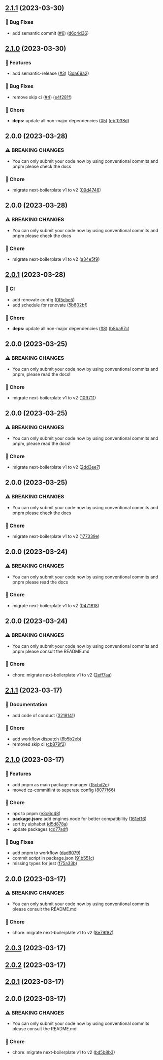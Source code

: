 ## [2.1.1](https://github.com/remcolakens/next-boilerplate/compare/v2.1.0...v2.1.1) (2023-03-30)

### 🐞 Bug Fixes

- add semantic commit ([#6](https://github.com/remcolakens/next-boilerplate/issues/6)) ([d6c4d36](https://github.com/remcolakens/next-boilerplate/commit/d6c4d36186bf8cb2e2e4fb59b0ba7e339e2c3f14))

## [2.1.0](https://github.com/remcolakens/next-boilerplate/compare/v2.0.0...v2.1.0) (2023-03-30)

### 🚀 Features

- add semantic-release ([#3](https://github.com/remcolakens/next-boilerplate/issues/3)) ([3da69a2](https://github.com/remcolakens/next-boilerplate/commit/3da69a2cc3e0f3d1c07d0249b44736e9e1a481e2))

### 🐞 Bug Fixes

- remove skip ci ([#4](https://github.com/remcolakens/next-boilerplate/issues/4)) ([e4f281f](https://github.com/remcolakens/next-boilerplate/commit/e4f281f96ea7738139c84ddd77844de9b587ff83))

### 🏡 Chore

- **deps:** update all non-major dependencies ([#5](https://github.com/remcolakens/next-boilerplate/issues/5)) ([ebf038d](https://github.com/remcolakens/next-boilerplate/commit/ebf038dced5f9e02cf0384c51c3b832b9c8bc35e))

## 2.0.0 (2023-03-28)

### ⚠ BREAKING CHANGES

- You can only submit your code now by using conventional commits and pnpm please
  check the docs

### 🏡 Chore

- migrate next-boilerplate v1 to v2 ([09d4746](https://github.com/remcolakens/next-boilerplate/commit/09d4746173adfdc5b44d5a5a2e60cfd597775614))

## 2.0.0 (2023-03-28)

### ⚠ BREAKING CHANGES

- You can only submit your code now by using conventional commits and pnpm please
  check the docs

### 🏡 Chore

- migrate next-boilerplate v1 to v2 ([a34e5f9](https://github.com/remcolakens/next-boilerplate/commit/a34e5f9898844b45e1da6933de7b532a21bc1dd1))

## [2.0.1](https://github.com/remcolakens/next-boilerplate/compare/v2.0.0...v2.0.1) (2023-03-28)

### 🤖 CI

- add renovate config ([0f5cbe5](https://github.com/remcolakens/next-boilerplate/commit/0f5cbe514d1e18435b306f8bbade0dcb5d9cfb1a))
- add schedule for renovate ([5b802bf](https://github.com/remcolakens/next-boilerplate/commit/5b802bfbb33d87d5069d6fbf2afa4d41bff5a0af))

### 🏡 Chore

- **deps:** update all non-major dependencies ([#8](https://github.com/remcolakens/next-boilerplate/issues/8)) ([b8ba97c](https://github.com/remcolakens/next-boilerplate/commit/b8ba97cf293a39481a5f16537e82ac522ac63603))

## 2.0.0 (2023-03-25)

### ⚠ BREAKING CHANGES

- You can only submit your code now by using conventional commits and pnpm, please
  read the docs!

### 🏡 Chore

- migrate next-boilerplate v1 to v2 ([10ff711](https://github.com/remcolakens/next-boilerplate/commit/10ff711be25c102fbd10a935d80c8b59af8b065b))

## 2.0.0 (2023-03-25)

### ⚠ BREAKING CHANGES

- You can only submit your code now by using conventional commits and pnpm, please
  read the docs!

### 🏡 Chore

- migrate next-boilerplate v1 to v2 ([2dd3ee7](https://github.com/remcolakens/next-boilerplate/commit/2dd3ee7e061c66ff567921d24caf17379ba9c481))

## 2.0.0 (2023-03-25)

### ⚠ BREAKING CHANGES

- You can only submit your code now by using conventional commits and pnpm please
  check the docs

### 🏡 Chore

- migrate next-boilerplate v1 to v2 ([177339e](https://github.com/remcolakens/next-boilerplate/commit/177339ee8af39486c5d6fb3db15ae17ad1c27c60))

## 2.0.0 (2023-03-24)

### ⚠ BREAKING CHANGES

- You can only submit your code now by using conventional commits and pnpm please
  read the docs

### 🏡 Chore

- migrate next-boilerplate v1 to v2 ([0471818](https://github.com/remcolakens/next-boilerplate/commit/0471818974d1ed218a3095817bb726ed4c10b1cb))

## 2.0.0 (2023-03-24)

### ⚠ BREAKING CHANGES

- You can only submit your code now by using conventional commits and pnpm please
  consult the README.md

### 🏡 Chore

- chore: migrate next-boilerplate v1 to v2 ([2eff7aa](https://github.com/remcolakens/next-boilerplate/commit/2eff7aa84a309afd651fbb76db773ddf7cc411aa))

## [2.1.1](https://github.com/remcolakens/next-boilerplate/compare/v2.1.0...v2.1.1) (2023-03-17)

### 📖 Documentation

- add code of conduct ([3218141](https://github.com/remcolakens/next-boilerplate/commit/3218141d311cea3d9aacbb3208c1fc6208238fcd))

### 🏡 Chore

- add workflow dispatch ([6b5b2eb](https://github.com/remcolakens/next-boilerplate/commit/6b5b2eb3ea15a984f548b7e0d0b5eecb8e424fb9))
- removed skip ci ([cb879f2](https://github.com/remcolakens/next-boilerplate/commit/cb879f2eea1f6e48ee0f5534d0aad36b297c6762))

## [2.1.0](https://github.com/remcolakens/next-boilerplate/compare/v2.0.0...v2.1.0) (2023-03-17)

### 🚀 Features

- add pnpm as main package manager ([f5cbd2e](https://github.com/remcolakens/next-boilerplate/commit/f5cbd2e8e1841093ac46a875823e6524c08e1ae2))
- moved cz-commitlint to seperate config ([8077f66](https://github.com/remcolakens/next-boilerplate/commit/8077f661fa2dfdb10067cea51de0f9da2f9bfde3))

### 🏡 Chore

- npx to pnpm ([e3c6c48](https://github.com/remcolakens/next-boilerplate/commit/e3c6c48f58d0d6dca079f3198fdff9eb73fabdad))
- **package.json:** add engines.node for better compatibility ([161ef16](https://github.com/remcolakens/next-boilerplate/commit/161ef16d3b2b7484f5919355e0f90443f934bf01))
- sort by alphabet ([d5d878a](https://github.com/remcolakens/next-boilerplate/commit/d5d878ad1d77c70cc2de51a69abc0368879082f3))
- update packages ([cd77adf](https://github.com/remcolakens/next-boilerplate/commit/cd77adf0bb6247e7e73278f1420c98e7386f4245))

### 🐞 Bug Fixes

- add pnpm to workflow ([dad6079](https://github.com/remcolakens/next-boilerplate/commit/dad6079cf2833cb8e16c20980ae7244dee5398e0))
- commit script in package.json ([91b551c](https://github.com/remcolakens/next-boilerplate/commit/91b551c1c1b09d359a0d8de4cf4bf83cc89a5e1a))
- missing types for jest ([f75a33b](https://github.com/remcolakens/next-boilerplate/commit/f75a33b28355076041df6ad98a63a94fd381f725))

## 2.0.0 (2023-03-17)

### ⚠ BREAKING CHANGES

- You can only submit your code now by using conventional commits please consult the
  README.md

### 🏡 Chore

- chore: migrate next-boilerplate v1 to v2 ([8e79f87](https://github.com/remcolakens/next-boilerplate/commit/8e79f8736557db0b75a57fa5742932747851a01b))

## [2.0.3](https://github.com/remcolakens/next-boilerplate/compare/v2.0.2...v2.0.3) (2023-03-17)

## [2.0.2](https://github.com/remcolakens/next-boilerplate/compare/v2.0.1...v2.0.2) (2023-03-17)

## [2.0.1](https://github.com/remcolakens/next-boilerplate/compare/v2.0.0...v2.0.1) (2023-03-17)

## 2.0.0 (2023-03-17)

### ⚠ BREAKING CHANGES

- You can only submit your code now by using conventional commits please consult the
  README.md

### 🏡 Chore

- chore: migrate next-boilerplate v1 to v2 ([bd5b8b3](https://github.com/remcolakens/next-boilerplate/commit/bd5b8b36336f6b083b04364084ab97821f8129e2))
